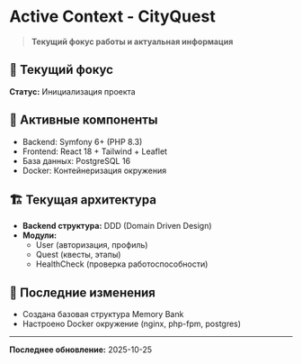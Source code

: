 # Active Context - CityQuest

> **Текущий фокус работы и актуальная информация**

## 🎯 Текущий фокус
**Статус:** Инициализация проекта

## 📌 Активные компоненты
- Backend: Symfony 6+ (PHP 8.3)
- Frontend: React 18 + Tailwind + Leaflet
- База данных: PostgreSQL 16
- Docker: Контейнеризация окружения

## 🏗️ Текущая архитектура
- **Backend структура:** DDD (Domain Driven Design)
- **Модули:** 
  - User (авторизация, профиль)
  - Quest (квесты, этапы)
  - HealthCheck (проверка работоспособности)

## 📝 Последние изменения
- Создана базовая структура Memory Bank
- Настроено Docker окружение (nginx, php-fpm, postgres)

---

**Последнее обновление:** 2025-10-25
